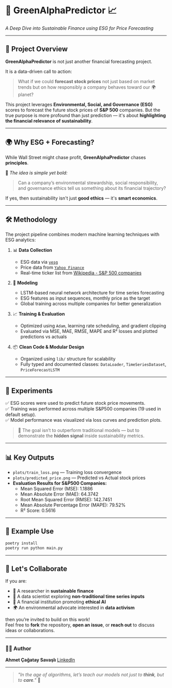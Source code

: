 # 🌱 GreenAlphaPredictor 📈

*A Deep Dive into Sustainable Finance using ESG for Price Forecasting*

---

## 🚀 Project Overview

**GreenAlphaPredictor** is not just another financial forecasting project.

It is a data-driven call to action:
> What if we could **forecast stock prices** not just based on market trends but on how responsibly a company behaves toward our 🌍 planet?

This project leverages **Environmental, Social, and Governance (ESG)** scores to forecast the future stock prices of **S&P 500** companies. But the true purpose is more profound than just prediction — it's about **highlighting the financial relevance of sustainability**.

---

## 🌍 Why ESG + Forecasting?

While Wall Street might chase profit, **GreenAlphaPredictor** chases **principles**.

📌 *The idea is simple yet bold:*  
> Can a company’s environmental stewardship, social responsibility, and governance ethics tell us something about its financial trajectory?

If yes, then sustainability isn't just **good ethics** — it's **smart economics**.

---

## 🛠️ Methodology

The project pipeline combines modern machine learning techniques with ESG analytics:

1. 📊 **Data Collection**
   - ESG data via [`yesg`](https://pypi.org/project/yesg/)
   - Price data from [`Yahoo Finance`](https://pypi.org/project/yfinance/)
   - Real-time ticker list from [Wikipedia - S&P 500 companies](https://en.wikipedia.org/wiki/List_of_S%26P_500_companies)

2. 🧠 **Modeling**
   - LSTM-based neural network architecture for time series forecasting
   - ESG features as input sequences, monthly price as the target
   - Global training across multiple companies for better generalization

3. 📈 **Training & Evaluation**
   - Optimized using `Adam`, learning rate scheduling, and gradient clipping
   - Evaluated via MSE, MAE, RMSE, MAPE and R² losses and plotted predictions vs actuals

4. 📦 **Clean Code & Modular Design**
   - Organized using `lib/` structure for scalability
   - Fully typed and documented classes: `DataLoader`, `TimeSeriesDataset`, `PriceForecastLSTM`

---

## 🧪 Experiments

✅ ESG scores were used to predict future stock price movements.  
✅ Training was performed across multiple S&P500 companies (19 used in default setup).  
✅ Model performance was visualized via loss curves and prediction plots.

> 🎯 The goal isn’t to outperform traditional models — but to demonstrate the **hidden signal** inside sustainability metrics.

---

## 📊 Key Outputs

- `plots/train_loss.png` — Training loss convergence  
- `plots/predicted_price.png` — Predicted vs Actual stock prices
- **Evaluation Results for S&P500 Companies:**
  - Mean Squared Error (MSE): 1.1886
  - Mean Absolute Error (MAE): 64.3742
  - Root Mean Squared Error (RMSE): 142.7451
  - Mean Absolute Percentage Error (MAPE): 79.52%
  - R² Score: 0.5616

---

## 🧾 Example Use

```bash
poetry install
poetry run python main.py
```

---

## 🤝 Let's Collaborate

If you are:

- 🔬 A researcher in **sustainable finance**  
- 🧠 A data scientist exploring **non-traditional time series inputs**  
- 🏦 A financial institution promoting **ethical AI**  
- 🌍 An environmental advocate interested in **data activism**  

then you’re invited to build on this work!  
Feel free to **fork** the repository, **open an issue**, or **reach out** to discuss ideas or collaborations.

---

### 🧑‍💻 Author

**Ahmet Çağatay Savaşlı**
[LinkedIn](https://www.linkedin.com/in/ahmet-cagatay-savasli-424a5a1b3/)

---

> _"In the age of algorithms, let’s teach our models not just to **think**, but to **care**."_ 🌱
